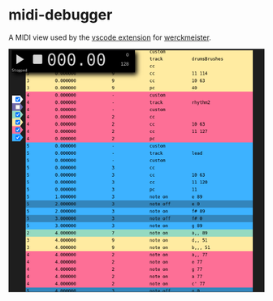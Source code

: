 # midi-debugger
A MIDI view used by the [vscode extension](https://github.com/werckme/werckmeister-codext) for [werckmeister](https://werckme.github.io/werckmeister).

![the midi debugger in werckmeister vscode extension](https://github.com/werckme/midi-debugger/raw/main/assets/vscode-screenshot.png)
